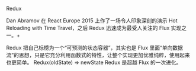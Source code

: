 Redux

Dan Abramov 在 React Europe 2015 上作了一场令人印象深刻的演示 Hot Reloading with Time Travel，之后 Redux 迅速成为最受人关注的 Flux 实现之一。+

Redux 把自己标榜为一个“可预测的状态容器”，其实也是 Flux 里面“单向数据流”的思想，只是它充分利用函数式的特性，让整个实现更加优雅纯粹，使用起来也更简单。
Redux(oldState) => newState
Redux 是超越 Flux 的一次进化。